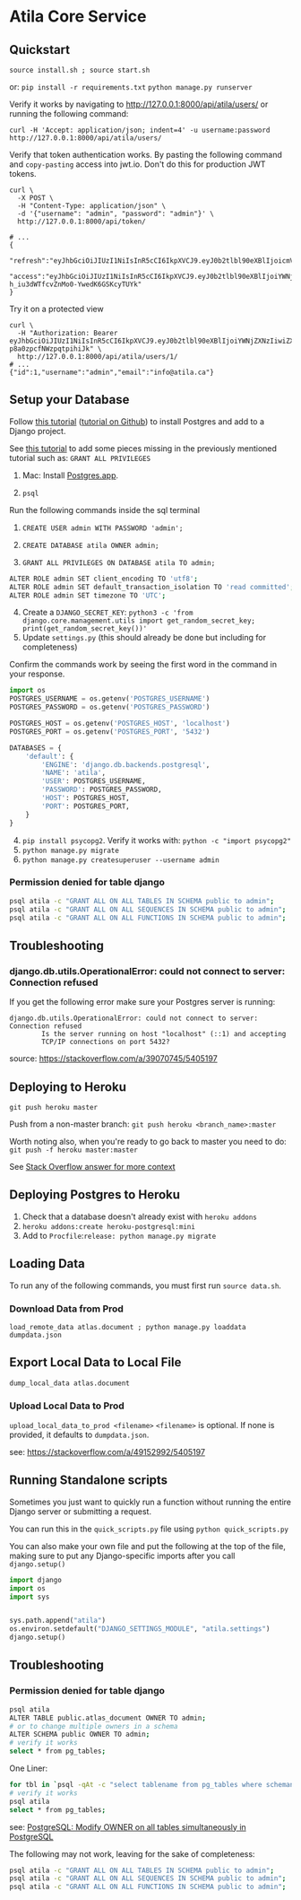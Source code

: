 # Atila Core Service

## Quickstart

`source install.sh ; source start.sh`

or:
`pip install -r requirements.txt`
`python manage.py runserver`

Verify it works by navigating to http://127.0.0.1:8000/api/atila/users/
or running the following command:

```shell
curl -H 'Accept: application/json; indent=4' -u username:password http://127.0.0.1:8000/api/atila/users/
```

Verify that token authentication works. By pasting the following command and `copy-pasting` access into jwt.io.
Don't do this for production JWT tokens.
```shell
curl \
  -X POST \
  -H "Content-Type: application/json" \
  -d '{"username": "admin", "password": "admin"}' \
  http://127.0.0.1:8000/api/token/

# ...
{
  "refresh":"eyJhbGciOiJIUzI1NiIsInR5cCI6IkpXVCJ9.eyJ0b2tlbl90eXBlIjoicmVmcmVzaCIsImV4cCI6MTY3NDE3NTUzMCwiaWF0IjoxNjc0MDg5MTMwLCJqdGkiOiJkOWEyYmU1M2IyNzU0Mzc3OGI5NDc1MWQ4ZWI1N2MwOSIsInVzZXJfaWQiOjF9.ILWp0YkhXCmLmFWf3o1IOdIM5UDN4EDpnxJiuXXRvfo",
  "access":"eyJhbGciOiJIUzI1NiIsInR5cCI6IkpXVCJ9.eyJ0b2tlbl90eXBlIjoiYWNjZXNzIiwiZXhwIjoxNjc0MDg5NDMwLCJpYXQiOjE2NzQwODkxMzAsImp0aSI6ImZlOTM3MDJkZWI4MzRjZTM5ODVmOTRjZjJhMGM4OTk5IiwidXNlcl9pZCI6MX0.5ytin4jxFv-h_iu3dWTfcvZnMo0-YwedK6GSKcyTUYk"
}
```

Try it on a protected view
```shell
curl \
  -H "Authorization: Bearer eyJhbGciOiJIUzI1NiIsInR5cCI6IkpXVCJ9.eyJ0b2tlbl90eXBlIjoiYWNjZXNzIiwiZXhwIjoxNjc0MTMzNjk1LCJpYXQiOjE2NzQxMzMzOTUsImp0aSI6ImVhNjlmZDU0Y2JmZTRiZTk5M2JlZWZjZjk3ZGIyMzFiIiwidXNlcl9pZCI6MSwidXNlcnByb2ZpbGVfaWQiOiJkaXpnbGxkb2c2c211ZnFtIn0.Vf36M0KinwrWzRFcNe9oFZ-p8a0zpcfNWzpqtpihiJk" \
  http://127.0.0.1:8000/api/atila/users/1/
# ...
{"id":1,"username":"admin","email":"info@atila.ca"}
```

## Setup your Database

Follow [this tutorial](https://tutorial-extensions.djangogirls.org/en/optional_postgresql_installation/) 
([tutorial on Github](https://github.com/DjangoGirls/tutorial-extensions/tree/master/en/optional_postgresql_installation))
to install Postgres and add 
to a Django project.

See [this tutorial](https://www.digitalocean.com/community/tutorials/how-to-use-postgresql-with-your-django-application-on-ubuntu-20-04) 
to add some pieces missing in the previously mentioned tutorial such as: `GRANT ALL PRIVILEGES`

1. Mac: Install [Postgres.app](https://postgresapp.com/downloads.html). 

1. `psql`

Run the following commands inside the sql terminal

1. `CREATE USER admin WITH PASSWORD 'admin';`

2. `CREATE DATABASE atila OWNER admin;`
3. `GRANT ALL PRIVILEGES ON DATABASE atila TO admin;`
```bash
ALTER ROLE admin SET client_encoding TO 'utf8';
ALTER ROLE admin SET default_transaction_isolation TO 'read committed';
ALTER ROLE admin SET timezone TO 'UTC';
```
4. Create a `DJANGO_SECRET_KEY`: `python3 -c 'from django.core.management.utils import get_random_secret_key; print(get_random_secret_key())'`
4. Update `settings.py` (this should already be done but including for completeness)

Confirm the commands work by seeing the first word in the command in your response.

```python
import os
POSTGRES_USERNAME = os.getenv('POSTGRES_USERNAME')
POSTGRES_PASSWORD = os.getenv('POSTGRES_PASSWORD')

POSTGRES_HOST = os.getenv('POSTGRES_HOST', 'localhost')
POSTGRES_PORT = os.getenv('POSTGRES_PORT', '5432')

DATABASES = {
    'default': {
        'ENGINE': 'django.db.backends.postgresql',
        'NAME': 'atila',
        'USER': POSTGRES_USERNAME,
        'PASSWORD': POSTGRES_PASSWORD,
        'HOST': POSTGRES_HOST,
        'PORT': POSTGRES_PORT,
    }
}
```
4. `pip install psycopg2`. Verify it works with: `python -c "import psycopg2"`
5. `python manage.py migrate`
6. `python manage.py createsuperuser --username admin`

### Permission denied for table django

```bash
psql atila -c "GRANT ALL ON ALL TABLES IN SCHEMA public to admin";
psql atila -c "GRANT ALL ON ALL SEQUENCES IN SCHEMA public to admin";
psql atila -c "GRANT ALL ON ALL FUNCTIONS IN SCHEMA public to admin";
```

## Troubleshooting


### django.db.utils.OperationalError: could not connect to server: Connection refused
If you get the following error make sure your Postgres server is running:
```text
django.db.utils.OperationalError: could not connect to server: Connection refused
        Is the server running on host "localhost" (::1) and accepting
        TCP/IP connections on port 5432?
```

source: https://stackoverflow.com/a/39070745/5405197
## Deploying to Heroku

`git push heroku master`

Push from a non-master branch: `git push heroku <branch_name>:master`

Worth noting also, when you're ready to go back to master you need to do: `git push -f heroku master:master`

See [Stack Overflow answer for more context](https://stackoverflow.com/a/14593582/5405197)

## Deploying Postgres to Heroku
1. Check that a database doesn't already exist with `heroku addons`
2. `heroku addons:create heroku-postgresql:mini`
3. Add to `Procfile`:`release: python manage.py migrate`

## Loading Data

To run any of the following commands, you must first run `source data.sh`.

### Download Data from Prod

`load_remote_data atlas.document ; python manage.py loaddata dumpdata.json`

## Export Local Data to Local File
`dump_local_data atlas.document`

### Upload Local Data to Prod
`upload_local_data_to_prod <filename>`
`<filename>` is optional. If none is provided, it defaults to `dumpdata.json`.

see: https://stackoverflow.com/a/49152992/5405197

## Running Standalone scripts
Sometimes you just want to quickly run a function without running the entire Django server or submitting a request.

You can run this in the `quick_scripts.py` file using `python quick_scripts.py`

You can also make your own file and put the following at the top of the file, making sure to
put any Django-specific imports after you call `django.setup()`

```python
import django
import os
import sys


sys.path.append("atila")
os.environ.setdefault("DJANGO_SETTINGS_MODULE", "atila.settings")
django.setup()
```

## Troubleshooting

### Permission denied for table django
```bash
psql atila
ALTER TABLE public.atlas_document OWNER TO admin;
# or to change multiple owners in a schema
ALTER SCHEMA public OWNER TO admin;
# verify it works
select * from pg_tables;
```

One Liner:
```bash
for tbl in `psql -qAt -c "select tablename from pg_tables where schemaname = 'public';" atila` ; do  psql -c "alter table \"$tbl\" owner to admin" atila ; done
# verify it works
psql atila
select * from pg_tables;
```
see: [PostgreSQL: Modify OWNER on all tables simultaneously in PostgreSQL](https://stackoverflow.com/a/2686185/5405197)

The following may not work, leaving for the sake of completeness:
```bash
psql atila -c "GRANT ALL ON ALL TABLES IN SCHEMA public to admin";
psql atila -c "GRANT ALL ON ALL SEQUENCES IN SCHEMA public to admin";
psql atila -c "GRANT ALL ON ALL FUNCTIONS IN SCHEMA public to admin";
```
